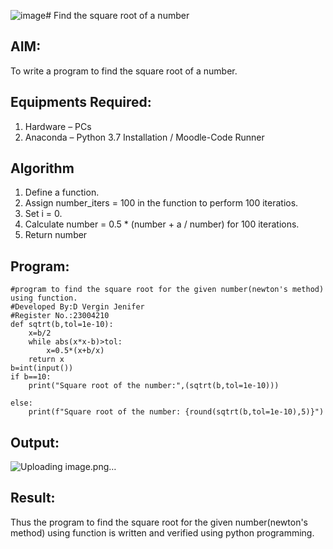 ![image](https://github.com/VerginJenifer/Square-root-of-a-number/assets/136251012/e8c800e8-4a74-421d-90d3-ea7c5cb94125)# Find the square root of a number

## AIM:
To write a program to find the square root of a number.

## Equipments Required:
1. Hardware – PCs
2. Anaconda – Python 3.7 Installation / Moodle-Code Runner

## Algorithm
1. Define a function.
2. Assign number_iters = 100 in the function to perform 100 iteratios.
3. Set i = 0.
4. Calculate  number = 0.5 * (number + a / number) for 100 iterations.
5. Return number

## Program:
```
#program to find the square root for the given number(newton's method) using function.
#Developed By:D Vergin Jenifer
#Register No.:23004210
def sqtrt(b,tol=1e-10):
    x=b/2
    while abs(x*x-b)>tol:
        x=0.5*(x+b/x)
    return x
b=int(input())
if b==10:
    print("Square root of the number:",(sqtrt(b,tol=1e-10)))

else:
    print(f"Square root of the number: {round(sqtrt(b,tol=1e-10),5)}")
```

## Output:
![Uploading image.png…]()



## Result:
Thus the program to find the square root for the given number(newton's method) using function is written and verified using python programming.
